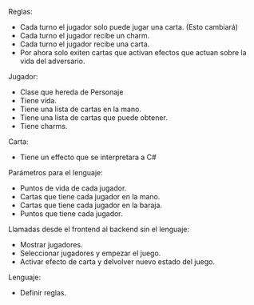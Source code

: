 Reglas:
- Cada turno el jugador solo puede jugar una carta. (Esto cambiará)
- Cada turno el jugador recibe un charm.
- Cada turno el jugador recibe una carta.
- Por ahora solo exiten cartas que activan efectos que actuan sobre la vida del adversario.

Jugador:
- Clase que hereda de Personaje
- Tiene vida.
- Tiene una lista de cartas en la mano.
- Tiene una lista de cartas que puede obtener.
- Tiene charms.

Carta:
- Tiene un effecto que se interpretara a C#

Parámetros para el lenguaje:
- Puntos de vida de cada jugador.
- Cartas que tiene cada jugador en la mano.
- Cartas que tiene cada jugador en la baraja.
- Puntos que tiene cada jugador.

Llamadas desde el frontend al backend sin el lenguaje:
- Mostrar jugadores.
- Seleccionar jugadores y empezar el juego.
- Activar efecto de carta y delvolver nuevo estado del juego.

Lenguaje:
- Definir reglas.